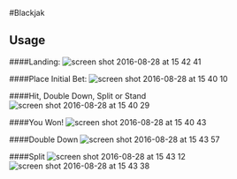 #Blackjak

## Usage

####Landing:
![screen shot 2016-08-28 at 15 42 41](https://cloud.githubusercontent.com/assets/8594433/18037351/4b3b8ebe-6d36-11e6-8bcf-3d37c789b47b.png)

####Place Initial Bet:
![screen shot 2016-08-28 at 15 40 10](https://cloud.githubusercontent.com/assets/8594433/18037352/4b3bf7a0-6d36-11e6-9f93-969028389760.png)

####Hit, Double Down, Split or Stand
![screen shot 2016-08-28 at 15 40 29](https://cloud.githubusercontent.com/assets/8594433/18037355/4b4173e2-6d36-11e6-9e0b-e17039817c3c.png)

####You Won!
![screen shot 2016-08-28 at 15 40 43](https://cloud.githubusercontent.com/assets/8594433/18037353/4b3cc57c-6d36-11e6-8987-d3f753314cf3.png)

####Double Down
![screen shot 2016-08-28 at 15 43 57](https://cloud.githubusercontent.com/assets/8594433/18037350/4b3b532c-6d36-11e6-9ec3-15694728b4d0.png)

####Split
![screen shot 2016-08-28 at 15 43 12](https://cloud.githubusercontent.com/assets/8594433/18037354/4b3d76ac-6d36-11e6-80c3-dc74c3248c0d.png)
![screen shot 2016-08-28 at 15 43 38](https://cloud.githubusercontent.com/assets/8594433/18037356/4b78e480-6d36-11e6-833b-16dfda4d8738.png)

